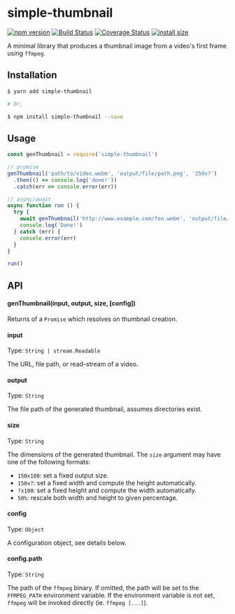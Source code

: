 # simple-thumbnail 

[![npm version](https://badge.fury.io/js/simple-thumbnail.svg)](https://badge.fury.io/js/simple-thumbnail)
[![Build Status](https://travis-ci.org/ScottyFillups/simple-thumbnail.svg?branch=master)](https://travis-ci.org/ScottyFillups/simple-thumbnail)
[![Coverage Status](https://coveralls.io/repos/github/ScottyFillups/simple-thumbnail/badge.svg?branch=master)](https://coveralls.io/github/ScottyFillups/simple-thumbnail?branch=master)
[![install size](https://packagephobia.now.sh/badge?p=simple-thumbnail)](https://packagephobia.now.sh/result?p=simple-thumbnail)

A minimal library that produces a thumbnail image from a video's first frame using `ffmpeg`.

## Installation

```bash
$ yarn add simple-thumbnail

# Or,

$ npm install simple-thumbnail --save
```

## Usage

```js
const genThumbnail = require('simple-thumbnail')

// promise
genThumbnail('path/to/video.webm', 'output/file/path.png', '250x?')
  .then(() => console.log('done!'))
  .catch(err => console.error(err))

// async/await
async function run () {
  try {
    await genThumbnail('http://www.example.com/foo.webm', 'output/file/path.png', '250x?')
    console.log('Done!')
  } catch (err) {
    console.error(err)
  }
}

run()
```

## API

#### genThumbnail(input, output, size, [config])

Returns of a `Promise` which resolves on thumbnail creation.

#### input

Type: `String | stream.Readable`

The URL, file path, or read-stream of a video.

#### output

Type: `String`

The file path of the generated thumbnail, assumes directories exist.

#### size

Type: `String`

The dimensions of the generated thumbnail. The `size` argument may have one of the following formats:

* `150x100`: set a fixed output size.
* `150x?`: set a fixed width and compute the height automatically.
* `?x100`: set a fixed height and compute the width automatically.
* `50%`: rescale both width and height to given percentage.

#### config

Type: `Object`

A configuration object, see details below.

#### config.path

Type: `String`

The path of the `ffmpeg` binary. If omitted, the path will be set to the `FFMPEG_PATH` environment variable. If the environment variable is not set, `ffmpeg` will be invoked directly (ie. `ffmpeg [...]`).
